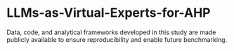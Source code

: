 # LLMs-as-Virtual-Experts-for-AHP
Data, code, and analytical frameworks developed in this study are made publicly available to ensure reproducibility and enable future benchmarking.
